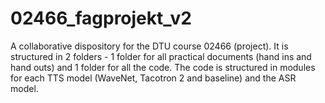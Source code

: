 # 02466_fagprojekt_v2
A collaborative dispository for the DTU course 02466 (project). It is structured in 2 folders - 1 folder for all practical documents (hand ins and hand outs) and 1 folder for all the code. The code is structured in modules for each TTS model (WaveNet, Tacotron 2 and baseline) and the ASR model. 
